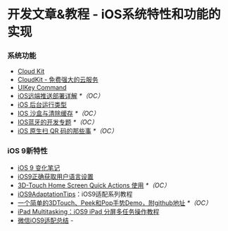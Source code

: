 # 开发文章&教程 - iOS系统特性和功能的实现
### 系统功能
- [Cloud Kit][1]
- [CloudKit - 免费强大的云服务][2]
- [UIKey Command][3]
- [iOS远端推送部署详解][4] _\*（OC）_
- [iOS 后台运行类型][5]
- [IOS 沙盒与清除缓存][6] _\*（OC）_
- [IOS蓝牙的开发专题][7] _\*（OC）_
- [iOS 原生扫 QR 码的那些事][8] _\*（OC）_

### iOS 9新特性
- [iOS 9 变化笔记][9]
- [iOS9正确获取用户语言设置][10]
- [3D-Touch Home Screen Quick Actions 使用][11] _\*（OC）_
- [iOS9AdaptationTips][12]：iOS9适配系列教程
- [一个简单的3DTouch、Peek和Pop手势Demo，附github地址][13] _\*（OC）_
- [iPad Multitasking：iOS9 iPad 分屏多任务操作教程][14]
- [微信iOS9适配总结][15]
\- 

[1]:	http://nshipster.cn/cloudkit/
[2]:	http://swiftcafe.io/2015/11/13/cafe-time-cloudkit/
[3]:	http://nshipster.cn/uikeycommand/
[4]:	http://hechen.info/2015/07/30/iOS-Push-Notification/
[5]:	http://www.cnblogs.com/maomishen/p/4933617.html
[6]:	http://www.cnblogs.com/jerehedu/p/4930593.html "IOS 沙盒与清除缓存"
[7]:	http://liuyanwei.jumppo.com/2015/07/17/ios-BLE-0.html
[8]:	http://c0ming.me/qr-code-scan/
[9]:	http://segmentfault.com/a/1190000003794595
[10]:	http://blog.yourtion.com/get-current-language-on-ios9.html
[11]:	http://www.cnblogs.com/wb145230/p/4936596.html "3D-Touch Home Screen Quick Actions 使用"
[12]:	https://github.com/ChenYilong/iOS9AdaptationTips "iOS9AdaptationTips"
[13]:	http://www.cnblogs.com/tanzhenblog/p/4944791.html "一个简单的3DTouch、Peek和Pop手势Demo，附github地址"
[14]:	http://segmentfault.com/a/1190000003794618 "iPad Multitasking：iOS9 iPad 分屏多任务操作教程"
[15]:	http://mp.weixin.qq.com/s?__biz=MzAwNDY1ODY2OQ==&mid=400069917&idx=1&sn=ac651a2ba788980fb6730dc0c322293c&scene=0#rd